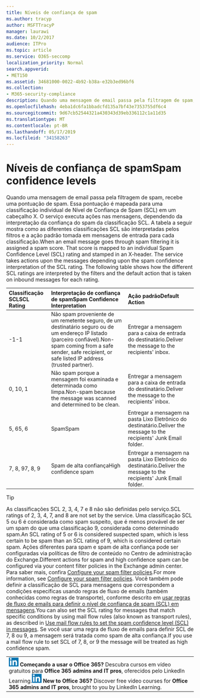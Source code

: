 ```yaml
---
title: Níveis de confiança de spam
ms.author: tracyp
author: MSFTTracyP
manager: laurawi
ms.date: 10/2/2017
audience: ITPro
ms.topic: article
ms.service: O365-seccomp
localization_priority: Normal
search.appverid:
- MET150
ms.assetid: 34681000-0022-4b92-b38a-e32b3ed96bf6
ms.collection:
- M365-security-compliance
description: Quando uma mensagem de email passa pela filtragem de spam, recebe uma pontuação de spam. Essa pontuação é mapeada para uma classificação individual de Nível de Confiança de Spam (SCL) em um cabeçalho X. O serviço executa ações nas mensagens, dependendo da interpretação da confiança do spam da classificação SCL. A tabela a seguir mostra como as diferentes classificações SCL são interpretadas pelos filtros e a ação padrão tomada em mensagens de entrada para cada classificação.
ms.openlocfilehash: 4eba1dc6fa1bbadcfd135a7bf43e7353755df6c4
ms.sourcegitcommit: 9d67cb52544321a430343d39eb336112c1a11d35
ms.translationtype: MT
ms.contentlocale: pt-BR
ms.lasthandoff: 05/17/2019
ms.locfileid: "34158263"
---
```

# <a name="spam-confidence-levels"></a><span data-ttu-id="777de-106">Níveis de confiança de spam</span><span class="sxs-lookup"><span data-stu-id="777de-106">Spam confidence levels</span></span>

<span data-ttu-id="777de-p102">Quando uma mensagem de email passa pela filtragem de spam, recebe uma pontuação de spam. Essa pontuação é mapeada para uma classificação individual de Nível de Confiança de Spam (SCL) em um cabeçalho X. O serviço executa ações nas mensagens, dependendo da interpretação da confiança do spam da classificação SCL. A tabela a seguir mostra como as diferentes classificações SCL são interpretadas pelos filtros e a ação padrão tomada em mensagens de entrada para cada classificação.</span><span class="sxs-lookup"><span data-stu-id="777de-p102">When an email message goes through spam filtering it is assigned a spam score. That score is mapped to an individual Spam Confidence Level (SCL) rating and stamped in an X-header. The service takes actions upon the messages depending upon the spam confidence interpretation of the SCL rating. The following table shows how the different SCL ratings are interpreted by the filters and the default action that is taken on inbound messages for each rating.</span></span>
  
|<span data-ttu-id="777de-111">**Classificação SCL**</span><span class="sxs-lookup"><span data-stu-id="777de-111">**SCL Rating**</span></span>|<span data-ttu-id="777de-112">**Interpretação de confiança de spam**</span><span class="sxs-lookup"><span data-stu-id="777de-112">**Spam Confidence Interpretation**</span></span>|<span data-ttu-id="777de-113">**Ação padrão**</span><span class="sxs-lookup"><span data-stu-id="777de-113">**Default Action**</span></span>|
|:-----|:-----|:-----|
|<span data-ttu-id="777de-114">-1</span><span class="sxs-lookup"><span data-stu-id="777de-114">-1</span></span>|<span data-ttu-id="777de-115">Não spam proveniente de um remetente seguro, de um destinatário seguro ou de um endereço IP listado (parceiro confiável).</span><span class="sxs-lookup"><span data-stu-id="777de-115">Non-spam coming from a safe sender, safe recipient, or safe listed IP address (trusted partner).</span></span>|<span data-ttu-id="777de-116">Entregar a mensagem para a caixa de entrada do destinatário.</span><span class="sxs-lookup"><span data-stu-id="777de-116">Deliver the message to the recipients' inbox.</span></span>|
|<span data-ttu-id="777de-117">0, 1</span><span class="sxs-lookup"><span data-stu-id="777de-117">0, 1</span></span>|<span data-ttu-id="777de-118">Não spam porque a mensagem foi examinada e determinada como limpa.</span><span class="sxs-lookup"><span data-stu-id="777de-118">Non-spam because the message was scanned and determined to be clean.</span></span>|<span data-ttu-id="777de-119">Entregar a mensagem para a caixa de entrada do destinatário.</span><span class="sxs-lookup"><span data-stu-id="777de-119">Deliver the message to the recipients' inbox.</span></span>|
|<span data-ttu-id="777de-120">5, 6</span><span class="sxs-lookup"><span data-stu-id="777de-120">5, 6</span></span>|<span data-ttu-id="777de-121">Spam</span><span class="sxs-lookup"><span data-stu-id="777de-121">Spam</span></span>|<span data-ttu-id="777de-122">Entregar a mensagem na pasta Lixo Eletrônico do destinatário.</span><span class="sxs-lookup"><span data-stu-id="777de-122">Deliver the message to the recipients' Junk Email folder.</span></span>|
|<span data-ttu-id="777de-123">7, 8, 9</span><span class="sxs-lookup"><span data-stu-id="777de-123">7, 8, 9</span></span>|<span data-ttu-id="777de-124">Spam de alta confiança</span><span class="sxs-lookup"><span data-stu-id="777de-124">High confidence spam</span></span>|<span data-ttu-id="777de-125">Entregar a mensagem na pasta Lixo Eletrônico do destinatário.</span><span class="sxs-lookup"><span data-stu-id="777de-125">Deliver the message to the recipients' Junk Email folder.</span></span>|
   
> [!TIP]
> <span data-ttu-id="777de-126">As classificações SCL 2, 3, 4, 7 e 8 não são definidas pelo serviço.</span><span class="sxs-lookup"><span data-stu-id="777de-126">SCL ratings of 2, 3, 4, 7, and 8 are not set by the service.</span></span> <span data-ttu-id="777de-127">Uma classificação SCL 5 ou 6 é considerada como spam suspeito, que é menos provável de ser um spam do que uma classificação 9, considerada como determinado spam.</span><span class="sxs-lookup"><span data-stu-id="777de-127">An SCL rating of 5 or 6 is considered suspected spam, which is less certain to be spam than an SCL rating of 9, which is considered certain spam.</span></span> <span data-ttu-id="777de-128">Ações diferentes para spam e spam de alta confiança pode ser configuradas via políticas de filtro de conteúdo no Centro de administração do Exchange.</span><span class="sxs-lookup"><span data-stu-id="777de-128">Different actions for spam and high confidence spam can be configured via your content filter policies in the Exchange admin center.</span></span> <span data-ttu-id="777de-129">Para saber mais, confira [Configure your spam filter policies](configure-your-spam-filter-policies.md).</span><span class="sxs-lookup"><span data-stu-id="777de-129">For more information, see [Configure your spam filter policies](configure-your-spam-filter-policies.md).</span></span> <span data-ttu-id="777de-130">Você também pode definir a classificação de SCL para mensagens que correspondem a condições específicas usando regras de fluxo de emails (também conhecidas como regras de transporte), conforme descrito em [usar regras de fluxo de emails para definir o nível de confiança de spam (SCL) em mensagens](use-mail-flow-rules-to-set-the-spam-confidence-level-scl-in-messages.md).</span><span class="sxs-lookup"><span data-stu-id="777de-130">You can also set the SCL rating for messages that match specific conditions by using mail flow rules (also known as transport rules), as described in [Use mail flow rules to set the spam confidence level (SCL) in messages](use-mail-flow-rules-to-set-the-spam-confidence-level-scl-in-messages.md).</span></span> <span data-ttu-id="777de-131">Se você usar uma regra de fluxo de emails para definir SCL de 7, 8 ou 9, a mensagem será tratada como spam de alta confiança.</span><span class="sxs-lookup"><span data-stu-id="777de-131">If you use a mail flow rule to set SCL of 7, 8, or 9 the message will be treated as high confidence spam.</span></span> 
  
||
|:-----|
|<span data-ttu-id="777de-p104">![O ícone pequeno do LinkedIn Learning](media/eac8a413-9498-4220-8544-1e37d1aaea13.png) **Começando a usar o Office 365?**         Descubra cursos em vídeo gratuitos para **Office 365 admins and IT pros**, oferecidos pelo LinkedIn Learning.</span><span class="sxs-lookup"><span data-stu-id="777de-p104">![The short icon for LinkedIn Learning](media/eac8a413-9498-4220-8544-1e37d1aaea13.png) **New to Office 365?**         Discover free video courses for **Office 365 admins and IT pros**, brought to you by LinkedIn Learning.</span></span>|
   

